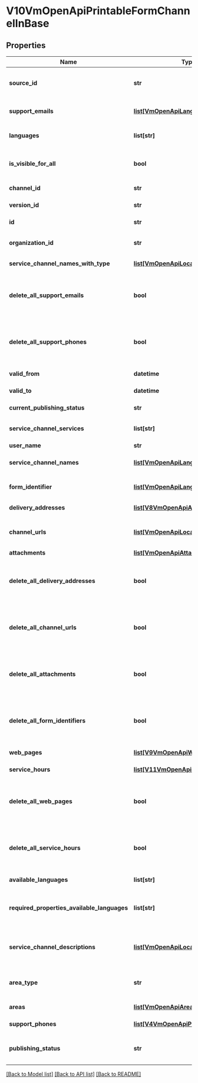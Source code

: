 # V10VmOpenApiPrintableFormChannelInBase

## Properties
Name | Type | Description | Notes
------------ | ------------- | ------------- | -------------
**source_id** | **str** | External system identifier for this service channel. User needs to be logged in to be able to get/set value. | [optional] 
**support_emails** | [**list[VmOpenApiLanguageItem]**](VmOpenApiLanguageItem.md) | List of support email addresses for the service channel. (Max.Length: 100). | [optional] 
**languages** | **list[str]** | List of languages the service channel is available in (two letter language code). | [optional] 
**is_visible_for_all** | **bool** | Indicates if channel can be used (referenced within services) by other users from other organizations. | [optional] 
**channel_id** | **str** | Gets or sets the special channel identifier. | [optional] 
**version_id** | **str** | The identifier for current version. | [optional] 
**id** | **str** | PTV identifier for the service channel. | [optional] 
**organization_id** | **str** | PTV organization identifier for organization responsible for this service channel. | [optional] 
**service_channel_names_with_type** | [**list[VmOpenApiLocalizedListItem]**](VmOpenApiLocalizedListItem.md) | Localized list of service channel names. | [optional] 
**delete_all_support_emails** | **bool** | Set to true to delete all existing support email addresses for the service channel. The SupportEmails collection should be empty when this property is set to true. | [optional] 
**delete_all_support_phones** | **bool** | Set to true to delete all existing support phone numbers for the service channel. The SupportPhones collection should be empty when this property is set to true. | [optional] 
**valid_from** | **datetime** | Date when item should be published. | [optional] 
**valid_to** | **datetime** | Date when item should be archived. | [optional] 
**current_publishing_status** | **str** | Current version publishing status. | [optional] 
**service_channel_services** | **list[str]** | Internal property for adding service relations for a service channel. | [optional] 
**user_name** | **str** | User name. | [optional] 
**service_channel_names** | [**list[VmOpenApiLanguageItem]**](VmOpenApiLanguageItem.md) | Localized list of service channel names. (Max.Length: 100). | [optional] 
**form_identifier** | [**list[VmOpenApiLanguageItem]**](VmOpenApiLanguageItem.md) | List of localized form identifiers. One per language. (Max.Length: 100). | [optional] 
**delivery_addresses** | [**list[V8VmOpenApiAddressDeliveryIn]**](V8VmOpenApiAddressDeliveryIn.md) | Gets or sets the delivery addresses. | [optional] 
**channel_urls** | [**list[VmOpenApiLocalizedListItem]**](VmOpenApiLocalizedListItem.md) | List of localized channel urls. Possible type values are: PDF, DOC, Excel. (Max.Length: 500). | [optional] 
**attachments** | [**list[VmOpenApiAttachment]**](VmOpenApiAttachment.md) | List of attachments. | [optional] 
**delete_all_delivery_addresses** | **bool** | Set to true to delete all existing delivery addresses for the service channel. The DeliveryAddresses should be empty when this property is set to true. | [optional] 
**delete_all_channel_urls** | **bool** | Set to true to delete all existing channel urls for the service channel. The ChannelUrls collection should be empty when this property is set to true. | [optional] 
**delete_all_attachments** | **bool** | Set to true to delete all existing attachments for the service channel. The Attachments collection should be empty when this property is set to true. | [optional] 
**delete_all_form_identifiers** | **bool** | Set to true to delete all existing form identifiers for the service channel. The form identifiers collection should be empty when this property is set to true. | [optional] 
**web_pages** | [**list[V9VmOpenApiWebPage]**](V9VmOpenApiWebPage.md) | List of service channel web pages. | [optional] 
**service_hours** | [**list[V11VmOpenApiServiceHour]**](V11VmOpenApiServiceHour.md) | List of service channel service hours. | [optional] 
**delete_all_web_pages** | **bool** | Set to true to delete all existing web pages for the service channel. The WebPages collection should be empty when this property is set to true. | [optional] 
**delete_all_service_hours** | **bool** | Set to true to delete all existing service hours for the service channel. The ServiceHours collection should be empty when this property is set to true. | [optional] 
**available_languages** | **list[str]** | Gets or sets available languages | [optional] 
**required_properties_available_languages** | **list[str]** | Internal property to check the languages within required lists: ServiceChannelNames, ServiceChannelDescriptions  and ChannelUrls lists. | [optional] 
**service_channel_descriptions** | [**list[VmOpenApiLocalizedListItem]**](VmOpenApiLocalizedListItem.md) | List of localized service channel descriptions. Possible type values are: Description, Summary. (Max.Length: 150 Summary). | [optional] 
**area_type** | **str** | Area type. Possible values are: Nationwide, NationwideExceptAlandIslands or LimitedType. | [optional] 
**areas** | [**list[VmOpenApiAreaIn]**](VmOpenApiAreaIn.md) | List of areas. List can contain different types of areas. | [optional] 
**support_phones** | [**list[V4VmOpenApiPhone]**](V4VmOpenApiPhone.md) | List of support phone numbers for the service channel. | [optional] 
**publishing_status** | **str** | Service channel publishing status. Values: Draft, Published, Deleted or Modified. | 

[[Back to Model list]](../README.md#documentation-for-models) [[Back to API list]](../README.md#documentation-for-api-endpoints) [[Back to README]](../README.md)

